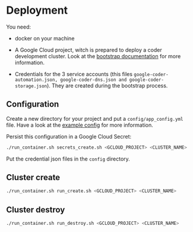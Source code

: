 # Deployment

You need:

* docker on your machine

* A Google Cloud project, witch is prepared to deploy a coder development cluster. Look at the [bootstrap documentation](bootstrap.md) for more information.

* Credentials for the 3 service accounts (this files `google-coder-automation.json, google-coder-dns.json and google-coder-storage.json`). They are created during the bootstrap process.

## Configuration

Create a new directory for your project and put a `config/app_config.yml` file. Have a look at the [example config](app_config_template.yml) for more information.

Persist this configuration in a Google Cloud Secret:

```bash
./run_container.sh secrets_create.sh <GCLOUD_PROJECT> <CLUSTER_NAME>
```

Put the credential json files in the `config` directory.

## Cluster create

```bash
./run_container.sh run_create.sh <GCLOUD_PROJECT> <CLUSTER_NAME>
```

## Cluster destroy

```bash
./run_container.sh run_destroy.sh <GCLOUD_PROJECT> <CLUSTER_NAME>
```
